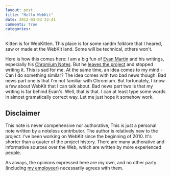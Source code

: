 ```yaml
---
layout: post
title: "Hello WebKit"
date: 2012-03-03 22:41
comments: true
categories: 
---
```


Kitten is for WebKitten. This place is for some randm folklore that I
heared, saw or made at the WebKit land. Some will be technical, others won't.

Here is how this comes here:
I am a big fun of [Evan Martin](http://neugierig.org/) and his writings, 
especially his [Chromium Notes](http://neugierig.org/software/chromium/notes/).
But he [leaves the project](http://neugierig.org/software/chromium/notes/2012/02/the-end.html) and stopped writing it.
This is sad for me. At the same time, an idea comes to my mind - Can I do something similar?
The idea comes with two bad news though.
Bad news part one is that I'm not familiar with Chromium.
But fortunately, I know a few about WebKit that I can talk about. 
Bad news part two is that my writing is far behind Evan's. Well, that is that.
I can at least type some words in almost gramatically correct way. Let me just hope it somehow work.

Disclaimer
-----------

This note is never compehensive nor authorative, 
This is just a personal note written by a noteless contributor.
The author is relatively new to the project:
I've been working on WebKit since the beginning of 2010. 
It's shorter than a quater of the project history.
There are many authorative and informative sources over the Web,
which are written by more experienced people.

As always, the opinions expressed here are my own, and no other party
(including [my employeer](http://www.google.com/about/)) necessarily
agrees with them.
